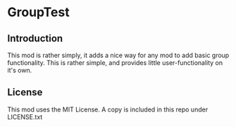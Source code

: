 GroupTest
==============
Introduction
--------------
This mod is rather simply, it adds a nice way for any mod to add basic group functionality. This is rather simple, and provides little user-functionality on it's own. 

License
--------------
This mod uses the MIT License. A copy is included in this repo under LICENSE.txt
